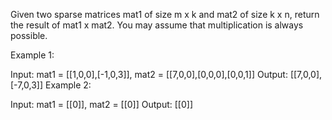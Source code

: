 Given two sparse matrices mat1 of size m x k and mat2 of size k x n, return the result of mat1 x mat2. You may assume that multiplication is always possible.

 

Example 1:


Input: mat1 = [[1,0,0],[-1,0,3]], mat2 = [[7,0,0],[0,0,0],[0,0,1]]
Output: [[7,0,0],[-7,0,3]]
Example 2:

Input: mat1 = [[0]], mat2 = [[0]]
Output: [[0]]
